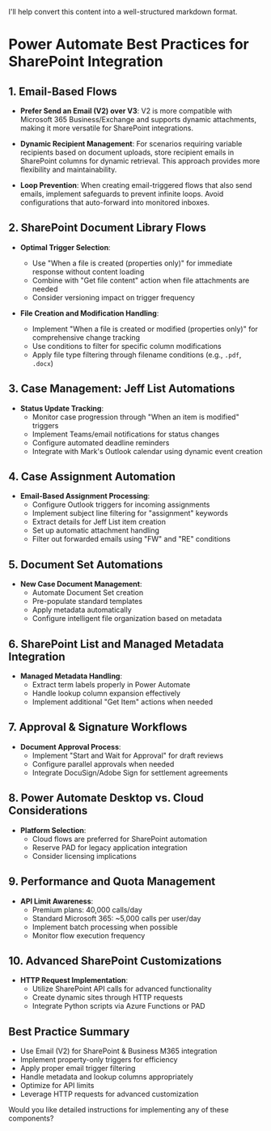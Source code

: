 I'll help convert this content into a well-structured markdown format.



# Power Automate Best Practices for SharePoint Integration

## 1. Email-Based Flows

- **Prefer Send an Email (V2) over V3**: V2 is more compatible with Microsoft 365 Business/Exchange and supports dynamic attachments, making it more versatile for SharePoint integrations.

- **Dynamic Recipient Management**: For scenarios requiring variable recipients based on document uploads, store recipient emails in SharePoint columns for dynamic retrieval. This approach provides more flexibility and maintainability.

- **Loop Prevention**: When creating email-triggered flows that also send emails, implement safeguards to prevent infinite loops. Avoid configurations that auto-forward into monitored inboxes.

## 2. SharePoint Document Library Flows

- **Optimal Trigger Selection**: 
    - Use "When a file is created (properties only)" for immediate response without content loading
    - Combine with "Get file content" action when file attachments are needed
    - Consider versioning impact on trigger frequency

- **File Creation and Modification Handling**:
    - Implement "When a file is created or modified (properties only)" for comprehensive change tracking
    - Use conditions to filter for specific column modifications
    - Apply file type filtering through filename conditions (e.g., `.pdf`, `.docx`)

## 3. Case Management: Jeff List Automations

- **Status Update Tracking**:
    - Monitor case progression through "When an item is modified" triggers
    - Implement Teams/email notifications for status changes
    - Configure automated deadline reminders
    - Integrate with Mark's Outlook calendar using dynamic event creation

## 4. Case Assignment Automation

- **Email-Based Assignment Processing**:
    - Configure Outlook triggers for incoming assignments
    - Implement subject line filtering for "assignment" keywords
    - Extract details for Jeff List item creation
    - Set up automatic attachment handling
    - Filter out forwarded emails using "FW" and "RE" conditions

## 5. Document Set Automations

- **New Case Document Management**:
    - Automate Document Set creation
    - Pre-populate standard templates
    - Apply metadata automatically
    - Configure intelligent file organization based on metadata

## 6. SharePoint List and Managed Metadata Integration

- **Managed Metadata Handling**:
    - Extract term labels properly in Power Automate
    - Handle lookup column expansion effectively
    - Implement additional "Get Item" actions when needed

## 7. Approval & Signature Workflows

- **Document Approval Process**:
    - Implement "Start and Wait for Approval" for draft reviews
    - Configure parallel approvals when needed
    - Integrate DocuSign/Adobe Sign for settlement agreements

## 8. Power Automate Desktop vs. Cloud Considerations

- **Platform Selection**:
    - Cloud flows are preferred for SharePoint automation
    - Reserve PAD for legacy application integration
    - Consider licensing implications

## 9. Performance and Quota Management

- **API Limit Awareness**:
    - Premium plans: 40,000 calls/day
    - Standard Microsoft 365: ~5,000 calls per user/day
    - Implement batch processing when possible
    - Monitor flow execution frequency

## 10. Advanced SharePoint Customizations

- **HTTP Request Implementation**:
    - Utilize SharePoint API calls for advanced functionality
    - Create dynamic sites through HTTP requests
    - Integrate Python scripts via Azure Functions or PAD

## Best Practice Summary

- Use Email (V2) for SharePoint & Business M365 integration
- Implement property-only triggers for efficiency
- Apply proper email trigger filtering
- Handle metadata and lookup columns appropriately
- Optimize for API limits
- Leverage HTTP requests for advanced customization

Would you like detailed instructions for implementing any of these components?
